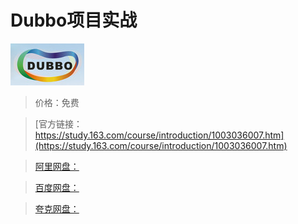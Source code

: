 # Dubbo项目实战

![img](../../../assets/study163/free/6631713179024170158.jpg)

> 价格：免费

> [官方链接：https://study.163.com/course/introduction/1003036007.htm](https://study.163.com/course/introduction/1003036007.htm)

> [阿里网盘：]()

> [百度网盘：]()

> [夸克网盘：]()
